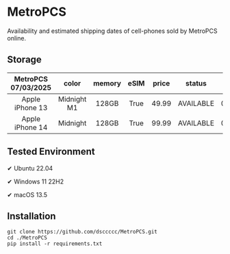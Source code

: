 # MetroPCS
Availability and estimated shipping dates of cell-phones sold by MetroPCS online.
## Storage
|MetroPCS 07/03/2025|color|memory|eSIM|price|status|shipping from|shipping to|
|:--:|:--:|:--:|:--:|:--:|:--:|:--:|:--:|
|Apple iPhone 13|Midnight M1|128GB|True|49.99|AVAILABLE|07/03/2025|07/07/2025|
|Apple iPhone 14|Midnight|128GB|True|99.99|AVAILABLE|07/03/2025|07/07/2025|

## Tested Environment
✔ Ubuntu 22.04

✔ Windows 11 22H2

✔ macOS 13.5
## Installation
```
git clone https://github.com/dsccccc/MetroPCS.git
cd ./MetroPCS
pip install -r requirements.txt
```

